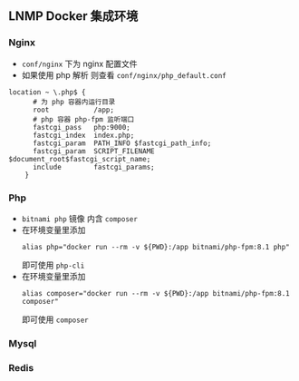 ## LNMP Docker 集成环境

### Nginx
* `conf/nginx` 下为 nginx 配置文件
* 如果使用 php 解析 则查看 `conf/nginx/php_default.conf`
```shell
location ~ \.php$ {
      # 为 php 容器内运行目录
      root           /app;
      # php 容器 php-fpm 监听端口
      fastcgi_pass   php:9000;
      fastcgi_index  index.php;
      fastcgi_param  PATH_INFO $fastcgi_path_info;
      fastcgi_param  SCRIPT_FILENAME  $document_root$fastcgi_script_name;
      include        fastcgi_params;
    }
```

### Php
* `bitnami php` 镜像 内含 `composer`
* 在环境变量里添加
  ```shell
  alias php="docker run --rm -v ${PWD}:/app bitnami/php-fpm:8.1 php"
  ```
  即可使用 `php-cli`
* 在环境变量里添加
  ```shell
  alias composer="docker run --rm -v ${PWD}:/app bitnami/php-fpm:8.1 composer"
  ```
  即可使用 `composer`

### Mysql

### Redis